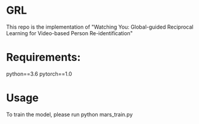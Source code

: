 # GRL
This repo is the implementation of "Watching You: Global-guided Reciprocal Learning for Video-based Person Re-identification"
# Requirements:
python==3.6
pytorch==1.0
# Usage
To train the model, please run
python mars_train.py

